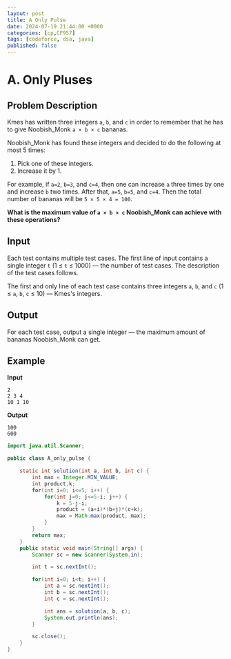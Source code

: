 ```yaml
---
layout: post
title: A Only Pulse
date: 2024-07-19 21:44:00 +0000
categories: [cp,CF957]
tags: [codeforce, dsa, java]
published: false
---
```


# A. Only Pluses

## Problem Description

Kmes has written three integers `a`, `b`, and `c` in order to remember that he has to give Noobish_Monk `a × b × c` bananas.

Noobish_Monk has found these integers and decided to do the following at most 5 times:

1. Pick one of these integers.
2. Increase it by 1.

For example, if `a=2`, `b=3`, and `c=4`, then one can increase `a` three times by one and increase `b` two times. After that, `a=5`, `b=5`, and `c=4`. Then the total number of bananas will be `5 × 5 × 4 = 100`.

**What is the maximum value of `a × b × c` Noobish_Monk can achieve with these operations?**

## Input

Each test contains multiple test cases. The first line of input contains a single integer `t` (1 ≤ `t` ≤ 1000) — the number of test cases. The description of the test cases follows.

The first and only line of each test case contains three integers `a`, `b`, and `c` (1 ≤ `a`, `b`, `c` ≤ 10) — Kmes's integers.

## Output

For each test case, output a single integer — the maximum amount of bananas Noobish_Monk can get.

## Example

**Input**
```
2
2 3 4
10 1 10
```

**Output**
```
100
600
```

```java
import java.util.Scanner;

public class A_only_pulse {

    static int solution(int a, int b, int c) {
        int max = Integer.MIN_VALUE;
        int product,k;
        for(int i=0; i<=5; i++) {
            for(int j=0; j<=5-i; j++) {
                k = 5-j-i;
                product = (a+i)*(b+j)*(c+k);
                max = Math.max(product, max);
            }
        }
        return max;
    }
    public static void main(String[] args) {
        Scanner sc = new Scanner(System.in);

        int t = sc.nextInt();

        for(int i=0; i<t; i++) {
            int a = sc.nextInt();
            int b = sc.nextInt();
            int c = sc.nextInt();

            int ans = solution(a, b, c);
            System.out.println(ans);
        }

        sc.close();
    }
}
```